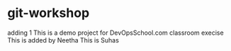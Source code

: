 # git-workshop
adding 1
This is a demo project for DevOpsSchool.com classroom execise
This is added by Neetha
This is Suhas
